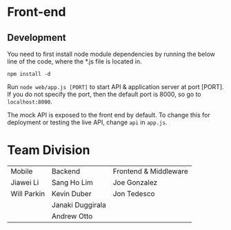 # Front-end
## Development

You need to first install node module dependencies by running the below line of the code, where the *.js file is located in.

<code>npm install -d</code>

Run <code>node web/app.js [PORT]</code> to start API & application server at port [PORT]. If you do not specify the port, then the default port is 8000, so go to <code>localhost:8000</code>.

The mock API is exposed to the front end by default. To change this for deployment or testing the live API, change <code>api</code> in <code>app.js</code>.

# Team Division
<table>
  <tr>
    <td>Mobile</td>
    <td>Backend</td>
    <td>Frontend & Middleware</td>
  </tr>
  <tr>
    <td> Jiawei Li </td>
    <td> Sang Ho Lim </td>
    <td> Joe Gonzalez </td>
  </tr>
  <tr>
    <td>Will Parkin</td>
    <td>Kevin Duber</td>
    <td>Jon Tedesco</td>
  </tr>
  <tr>
    <td></td>
    <td>Janaki Duggirala</td>
    <td></td>
  </tr>
  <tr>
    <td></td>
    <td>Andrew Otto</td>
    <td></td>
  </tr>
</table>

